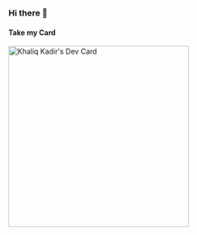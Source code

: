 ### Hi there 👋
#### Take my Card

<a href="https://app.daily.dev/khaliqkadir"><img src="https://api.daily.dev/devcards/v2/hoRzx6Wj7Ko9g7dp2bUSj.png?type=default&r=yqk" width="356" alt="Khaliq Kadir's Dev Card"/></a>                                                                                                                                                                                   
<!--
**kkclick/kkclick** is a ✨ _special_ ✨ repository because its `README.md` (this file) appears on your GitHub profile.

Here are some ideas to get you started:

- 🔭 I’m currently working on ...
- 🌱 I’m currently learning ...
- 👯 I’m looking to collaborate on ...
- 🤔 I’m looking for help with ...
- 💬 Ask me about ...
- 📫 How to reach me: ...
- 😄 Pronouns: ...
- ⚡ Fun fact: ...
-->
